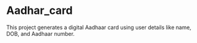 # Aadhar_card
This project generates a digital Aadhaar card using user details like name, DOB, and Aadhaar number. 
